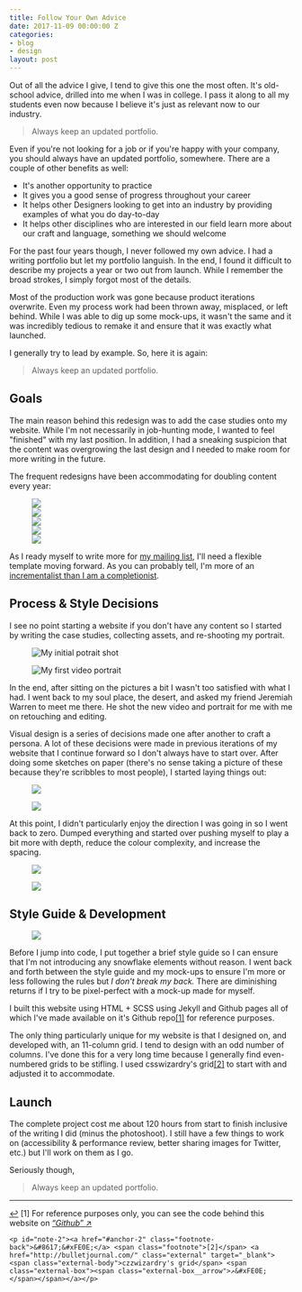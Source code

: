 ```yaml
---
title: Follow Your Own Advice
date: 2017-11-09 00:00:00 Z
categories:
- blog
- design
layout: post
---
```


Out of all the advice I give, I tend to give this one the most often. It's old-school advice, drilled into me when I was in college. I pass it along to all my students even now because I believe it's just as relevant now to our industry. 

<blockquote class="large">
	<p>Always keep an updated portfolio.</p>
</blockquote>

Even if you're not looking for a job or if you're happy with your company, you should always have an updated portfolio, somewhere. There are a couple of other benefits as well:

- It's another opportunity to practice
- It gives you a good sense of progress throughout your career
- It helps other Designers looking to get into an industry by providing examples of what you do day-to-day
- It helps other disciplines who are interested in our field learn more about our craft and language, something we should welcome

For the past four years though, I never followed my own advice. I had a writing portfolio but let my  portfolio languish. In the end, I found it difficult to describe my projects a year or two out from launch. While I remember the broad strokes, I simply forgot most of the details.

Most of the production work was gone because product iterations overwrite. Even my process work had been thrown away, misplaced, or left behind. While I was able to dig up some mock-ups, it wasn't the same and it was incredibly tedious to remake it and ensure that it was exactly what launched.

I generally try to lead by example. So, here it is again:

<blockquote class="large">
	<p>Always keep an updated portfolio.</p>
</blockquote>

## Goals

The main reason behind this redesign was to add the case studies onto my website. While I'm not necessarily in job-hunting mode, I wanted to feel "finished" with my last position. In addition, I had a sneaking suspicion that the content was overgrowing the last design and I needed to make room for more writing in the future.

The frequent redesigns have been accommodating for doubling content every year:

<figure>
	<div class="grid">
		<div class="grid__item one-half three--one-fifth">
			<a href="https://dribbble.com/shots/1434766-v3-0-Website-Redesign" class="wimage"><img src="https://cdn.dribbble.com/users/144905/screenshots/1434766/website_1x.png"></a>
		</div>
		<div class="grid__item one-half three--one-fifth">
			<a href="https://dribbble.com/shots/2047524-V5-0-Website-Redesign" class="wimage"><img src="https://cdn.dribbble.com/users/144905/screenshots/2047524/v5.0-website-redesign_1x.png"></a>
		</div>
		<div class="grid__item one-half three--one-fifth">
			<a href="https://dribbble.com/shots/2525431-V6-0-Website-Redesign" class="wimage"><img src="https://cdn.dribbble.com/users/144905/screenshots/2525431/v6_1x.png"></a>
		</div>
		<div class="grid__item one-half three--one-fifth">
			<a href="https://dribbble.com/shots/2697004-V7-0-Website-Redesign" class="wimage"><img src="https://cdn.dribbble.com/users/144905/screenshots/2697004/v7_1x.png"></a>
		</div>
		<div class="grid__item one-half three--one-fifth">
			<a href="https://dribbble.com/shots/2886184-V8-0-Redesign" class="wimage"><img src="https://cdn.dribbble.com/users/144905/screenshots/2886184/fullcircle_1x.png"></a>
		</div>
	</div>
</figure>

As I ready myself to write more for <a href="/mailinglist.html">my mailing list</a>, I'll need a flexible template moving forward. As you can probably tell, I'm more of an <a href="/payingattention">incrementalist than I am a completionist</a>.

## Process & Style Decisions

I see no point starting a website if you don't have any content so I started by writing the case studies, collecting assets, and re-shooting my portrait.


<div class="grid">
	<div class="grid__item three--three-fifths">
		<figure><img src="/img/post/86-portrait.jpg" alt="My initial potrait shot"></figure>
	</div>
	<div class="grid__item three--two-fifths">
		<figure><img src="/img/post/86-portraitgif.gif" alt="My first video portrait"></figure>
	</div>
</div>

In the end, after sitting on the pictures a bit I wasn't too satisfied with what I had. I went back to my soul place, the desert, and asked my friend Jeremiah Warren to meet me there. He shot the new video and portrait for me with me on retouching and editing. 

Visual design is a series of decisions made one after another to craft a persona. A lot of these decisions were made in previous iterations of my website that I continue forward so I don't always have to start over. After doing some sketches on paper (there's no sense taking a picture of these because they're scribbles to most people), I started laying things out:

<div class="grid">
	<div class="grid__item three--one-half">
		<figure><img src="/img/post/86-firstiteration.jpg" class="first iteration of the main pages"></figure>
	</div>
	<div class="grid__item three--one-half">
		<figure><img src="/img/post/86-firstiteration2.jpg" class="second iteration of the pages"></figure>
	</div>
</div>

At this point, I didn't particularly enjoy the direction I was going in so I went back to zero. Dumped everything and started over pushing myself to play a bit more with depth, reduce the colour complexity, and increase the spacing.

<figure>
	<img src="/img/post/86-seconditeration.jpg">
</figure>
<figure>
	<img src="/img/post/86-seconditeration2.jpg">
</figure>

## Style Guide & Development

<figure class="left two-fifths three--one-fifth">
	<a href="https://dribbble.com/shots/3914162-V9-0-Style-Guide" class="wimage"><img src="https://cdn.dribbble.com/users/144905/screenshots/3914162/helen9-styleguide.jpg"></a>
</figure>

Before I jump into code, I put together a brief style guide so I can ensure that I'm not introducing any snowflake elements without reason. I went back and forth between the style guide and my mock-ups to ensure I'm more or less following the rules but <em>I don't break my back.</em> There are diminishing returns if I try to be pixel-perfect with a mock-up made for myself.

I built this website using HTML + SCSS using Jekyll and Github pages all of which I've made available on it's Github repo<a id="anchor-1" href="#note-1" class="fieldnotes-anchor">[1]</a> for reference purposes.

The only thing particularly unique for my website is that I designed on, and developed with, an 11-column grid. I tend to design with an odd number of columns. I've done this for a very long time because I generally find even-numbered grids to be stifling. I used csswizardry's grid<a id="anchor-2" href="#note-2" class="fieldnotes-anchor">[2]</a> to start with and adjusted it to accommodate.

## Launch

The complete project cost me about 120 hours from start to finish inclusive of the writing I did (minus the photoshoot). I still have a few things to work on (accessibility & performance review, better sharing images for Twitter, etc.) but I'll work on them as I go.

Seriously though,

<blockquote class="large">
	<p>Always keep an updated portfolio.</p>
</blockquote>

<hr class="small">

<div class="fieldnotes">
    <p id="note-1"><a href="#anchor-1" class="footnote-back">&#8617;&#xFE0E;</a> <span class="footnote">[1]</span> For reference purposes only, you can see the code behind this website on <a href="https://github.com/tranhelen/tranhelen.github.io" class="external" target="_blank">&#8220;<span class="external-body"><em>Github</em></span>&#8221; <span class="external-box"><span class="external-box__arrow">↗&#xFE0E;</span></span></a></p>

    <p id="note-2"><a href="#anchor-2" class="footnote-back">&#8617;&#xFE0E;</a> <span class="footnote">[2]</span> <a href="http://bulletjournal.com/" class="external" target="_blank"><span class="external-body">czzwizardry's grid</span> <span class="external-box"><span class="external-box__arrow">↗&#xFE0E;</span></span></a></p>
</div>